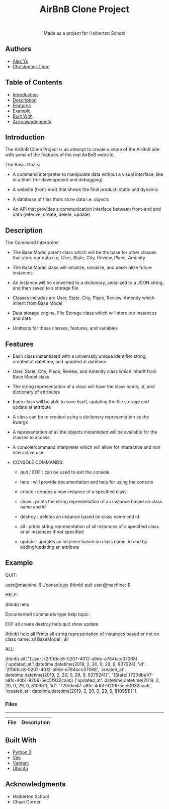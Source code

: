<h1 align ="center"> AirBnB Clone Project </h1><br>
<p align="center">
Made as a project for Holberton School
</p>

## Authors

* [Alex Yu](https://github.com/alexyu01)
* [Christopher Choe](https://twitter.com/chchchoe)

## Table of Contents

- [Introduction](#introduction)
- [Description](#description)
- [Features](#features)
- [Example](#example)
- [Built With](#built-with)
- [Acknowledgments](#acknowledgments)

## Introduction

The AirBnB Clone Project is an attempt to create a clone of the AirBnB site with some of the features of the real AirBnB website.

The Basic Goals:

* A command interpreter to manipulate data without a visual interface, like in a Shell (for development and debugging)

* A website (front-end) that shows the final product: static and dynamic

* A database of files thats store data i.e. objects

* An API that provides a communication interface between front-end and data (reterive, create, delete, update)

## Description

The Command Interpreter

* The Base Model parent class which will be the base for other classes that store our data e.g. User, State, City, Review, Place, Amenity

* The Base Model class will initialize, serialize, and deserialize future instances

* An instance will be converted to a dictionary, serialized to a JSON string, and then saved to a storage file

* Classes includes are User, State, City, Place, Review, Amenity which inherit from Base Model

* Data storage engine, File Storage class which will store our instances and data

* Unittests for these classes, features, and variables

## Features

* Each class instantiated with a universally unique identifier string, created at datetime, and updated at datetime

* User, State, City, Place, Review, and Amenity class which inherit from Base Model class

* The string representation of a class will have the class name, id, and dictionary of attributes

* Each class will be able to save itself, updating the file storage and update at attribute

* A class can be re created using a dictionary representation as the kwargs

* A representation of all the objects instantiated will be available for the classes to access

* A console/command interpreter which will allow for interactive and non interactive use

* CONSOLE COMMANDS:
	* quit / EOF : can be used to exit the console
	
	* help : will provide documentation and help for using the console
	
	* create : creates a new instance of a specified class
	
	* show : prints the string representation of an instance based on class name and id
	
	* destroy : deletes an instance based on class name and id
	
	* all : prints string representation of all instances of a specified class or all instances if not specified

	* update : updates an instance based on class name, id and by adding/updating an attribute

## Example

QUIT:

user@machine: $ ./console.py
(hbnb) quit
user@machine: $


HELP:

(hbnb) help

Documented commands type help topic:

EOF  all  create  destroy  help  quit  show  update

(hbnb) help all
Prints all string representation of instances based or not on class
        name:  all BaseModel
	    :  all


ALL:

(hbnb) all
\["\[User\] (2f0b1cc8-0207-4012-a9de-e784bcc37068) {'updated_at': datetime.datetime(2019, 2, 20, 0, 29, 9, 837924), 'id': '2f0b1cc8-0207-4012-a9de-e784bcc37068', 'created_at': datetime.datetime(2019, 2, 20, 0, 29, 9, 837924)}", "\[State] (720dbe47-a8fc-4db1-9206-5ec5f932caab) {'updated_at': datetime.datetime(2019, 2, 20, 0, 29, 9, 810951), 'id': '720dbe47-a8fc-4db1-9206-5ec5f932caab', 'created_at': datetime.datetime(2019, 2, 20, 0, 29, 9, 810951)}"]

### Files

---
File|Description
---|---


## Built With

* [Python 3](https://www.python.org/)
* [Vim](https://www.vim.org/)
* [Vagrant](https://www.vagrantup.com/)
* [Ubuntu](https://www.ubuntu.com/)

## Acknowledgments

* Holberton School
* Chaat Corner
